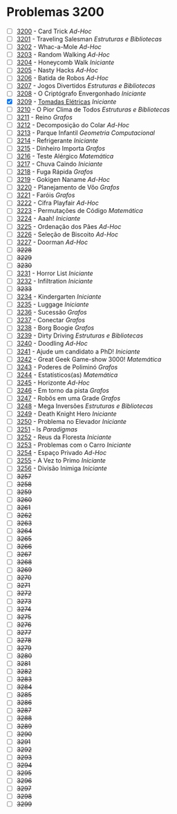 # Problemas 3200

  - [ ]  [3200](https://www.urionlinejudge.com.br/judge/pt/problems/view/3200) - Card Trick *Ad-Hoc*
  - [ ]  [3201](https://www.urionlinejudge.com.br/judge/pt/problems/view/3201) - Traveling Salesman *Estruturas e Bibliotecas*
  - [ ]  [3202](https://www.urionlinejudge.com.br/judge/pt/problems/view/3202) - Whac-a-Mole *Ad-Hoc*
  - [ ]  [3203](https://www.urionlinejudge.com.br/judge/pt/problems/view/3203) - Random Walking *Ad-Hoc*
  - [ ]  [3204](https://www.urionlinejudge.com.br/judge/pt/problems/view/3204) - Honeycomb Walk *Iniciante*
  - [ ]  [3205](https://www.urionlinejudge.com.br/judge/pt/problems/view/3205) - Nasty Hacks *Ad-Hoc*
  - [ ]  [3206](https://www.urionlinejudge.com.br/judge/pt/problems/view/3206) - Batida de Robos *Ad-Hoc*
  - [ ]  [3207](https://www.urionlinejudge.com.br/judge/pt/problems/view/3207) - Jogos Divertidos *Estruturas e Bibliotecas*
  - [ ]  [3208](https://www.urionlinejudge.com.br/judge/pt/problems/view/3208) - O Criptógrafo Envergonhado *Iniciante*
  - [x]  [3209](https://www.urionlinejudge.com.br/judge/pt/problems/view/3209) - [Tomadas Elétricas](https://github.com/potigol/uoj-potigol/blob/master/src/3200/3209.poti) *Iniciante*
  - [ ]  [3210](https://www.urionlinejudge.com.br/judge/pt/problems/view/3210) - O Pior Clima de Todos *Estruturas e Bibliotecas*
  - [ ]  [3211](https://www.urionlinejudge.com.br/judge/pt/problems/view/3211) - Reino *Grafos*
  - [ ]  [3212](https://www.urionlinejudge.com.br/judge/pt/problems/view/3212) - Decomposição do Colar *Ad-Hoc*
  - [ ]  [3213](https://www.urionlinejudge.com.br/judge/pt/problems/view/3213) - Parque Infantil *Geometria Computacional*
  - [ ]  [3214](https://www.urionlinejudge.com.br/judge/pt/problems/view/3214) - Refrigerante *Iniciante*
  - [ ]  [3215](https://www.urionlinejudge.com.br/judge/pt/problems/view/3215) - Dinheiro Importa *Grafos*
  - [ ]  [3216](https://www.urionlinejudge.com.br/judge/pt/problems/view/3216) - Teste Alérgico *Matemática*
  - [ ]  [3217](https://www.urionlinejudge.com.br/judge/pt/problems/view/3217) - Chuva Caindo *Iniciante*
  - [ ]  [3218](https://www.urionlinejudge.com.br/judge/pt/problems/view/3218) - Fuga Rápida *Grafos*
  - [ ]  [3219](https://www.urionlinejudge.com.br/judge/pt/problems/view/3219) - Gokigen Naname *Ad-Hoc*
  - [ ]  [3220](https://www.urionlinejudge.com.br/judge/pt/problems/view/3220) - Planejamento de Vôo *Grafos*
  - [ ]  [3221](https://www.urionlinejudge.com.br/judge/pt/problems/view/3221) - Faróis *Grafos*
  - [ ]  [3222](https://www.urionlinejudge.com.br/judge/pt/problems/view/3222) - Cifra Playfair *Ad-Hoc*
  - [ ]  [3223](https://www.urionlinejudge.com.br/judge/pt/problems/view/3223) - Permutações de Código *Matemática*
  - [ ]  [3224](https://www.urionlinejudge.com.br/judge/pt/problems/view/3224) - Aaah! *Iniciante*
  - [ ]  [3225](https://www.urionlinejudge.com.br/judge/pt/problems/view/3225) - Ordenação dos Pães *Ad-Hoc*
  - [ ]  [3226](https://www.urionlinejudge.com.br/judge/pt/problems/view/3226) - Seleção de Biscoito *Ad-Hoc*
  - [ ]  [3227](https://www.urionlinejudge.com.br/judge/pt/problems/view/3227) - Doorman *Ad-Hoc*
  - [ ] ~~3228~~
  - [ ] ~~3229~~
  - [ ] ~~3230~~
  - [ ]  [3231](https://www.urionlinejudge.com.br/judge/pt/problems/view/3231) - Horror List *Iniciante*
  - [ ]  [3232](https://www.urionlinejudge.com.br/judge/pt/problems/view/3232) - Infiltration *Iniciante*
  - [ ] ~~3233~~
  - [ ]  [3234](https://www.urionlinejudge.com.br/judge/pt/problems/view/3234) - Kindergarten *Iniciante*
  - [ ]  [3235](https://www.urionlinejudge.com.br/judge/pt/problems/view/3235) - Luggage *Iniciante*
  - [ ]  [3236](https://www.urionlinejudge.com.br/judge/pt/problems/view/3236) - Sucessão *Grafos*
  - [ ]  [3237](https://www.urionlinejudge.com.br/judge/pt/problems/view/3237) - Conectar *Grafos*
  - [ ]  [3238](https://www.urionlinejudge.com.br/judge/pt/problems/view/3238) - Borg Boogie *Grafos*
  - [ ]  [3239](https://www.urionlinejudge.com.br/judge/pt/problems/view/3239) - Dirty Driving *Estruturas e Bibliotecas*
  - [ ]  [3240](https://www.urionlinejudge.com.br/judge/pt/problems/view/3240) - Doodling *Ad-Hoc*
  - [ ]  [3241](https://www.urionlinejudge.com.br/judge/pt/problems/view/3241) - Ajude um candidato a PhD! *Iniciante*
  - [ ]  [3242](https://www.urionlinejudge.com.br/judge/pt/problems/view/3242) - Great Geek Game-show 3000! *Matemática*
  - [ ]  [3243](https://www.urionlinejudge.com.br/judge/pt/problems/view/3243) - Poderes de Poliminó *Grafos*
  - [ ]  [3244](https://www.urionlinejudge.com.br/judge/pt/problems/view/3244) - Estatísticos(as) *Matemática*
  - [ ]  [3245](https://www.urionlinejudge.com.br/judge/pt/problems/view/3245) - Horizonte *Ad-Hoc*
  - [ ]  [3246](https://www.urionlinejudge.com.br/judge/pt/problems/view/3246) - Em torno da pista *Grafos*
  - [ ]  [3247](https://www.urionlinejudge.com.br/judge/pt/problems/view/3247) - Robôs em uma Grade *Grafos*
  - [ ]  [3248](https://www.urionlinejudge.com.br/judge/pt/problems/view/3248) - Mega Inversões *Estruturas e Bibliotecas*
  - [ ]  [3249](https://www.urionlinejudge.com.br/judge/pt/problems/view/3249) - Death Knight Hero *Iniciante*
  - [ ]  [3250](https://www.urionlinejudge.com.br/judge/pt/problems/view/3250) - Problema no Elevador *Iniciante*
  - [ ]  [3251](https://www.urionlinejudge.com.br/judge/pt/problems/view/3251) - ls *Paradigmas*
  - [ ]  [3252](https://www.urionlinejudge.com.br/judge/pt/problems/view/3252) - Reus da Floresta *Iniciante*
  - [ ]  [3253](https://www.urionlinejudge.com.br/judge/pt/problems/view/3253) - Problemas com o Carro *Iniciante*
  - [ ]  [3254](https://www.urionlinejudge.com.br/judge/pt/problems/view/3254) - Espaço Privado *Ad-Hoc*
  - [ ]  [3255](https://www.urionlinejudge.com.br/judge/pt/problems/view/3255) - A Vez to Primo *Iniciante*
  - [ ]  [3256](https://www.urionlinejudge.com.br/judge/pt/problems/view/3256) - Divisão Inimiga *Iniciante*
  - [ ] ~~3257~~
  - [ ] ~~3258~~
  - [ ] ~~3259~~
  - [ ] ~~3260~~
  - [ ] ~~3261~~
  - [ ] ~~3262~~
  - [ ] ~~3263~~
  - [ ] ~~3264~~
  - [ ] ~~3265~~
  - [ ] ~~3266~~
  - [ ] ~~3267~~
  - [ ] ~~3268~~
  - [ ] ~~3269~~
  - [ ] ~~3270~~
  - [ ] ~~3271~~
  - [ ] ~~3272~~
  - [ ] ~~3273~~
  - [ ] ~~3274~~
  - [ ] ~~3275~~
  - [ ] ~~3276~~
  - [ ] ~~3277~~
  - [ ] ~~3278~~
  - [ ] ~~3279~~
  - [ ] ~~3280~~
  - [ ] ~~3281~~
  - [ ] ~~3282~~
  - [ ] ~~3283~~
  - [ ] ~~3284~~
  - [ ] ~~3285~~
  - [ ] ~~3286~~
  - [ ] ~~3287~~
  - [ ] ~~3288~~
  - [ ] ~~3289~~
  - [ ] ~~3290~~
  - [ ] ~~3291~~
  - [ ] ~~3292~~
  - [ ] ~~3293~~
  - [ ] ~~3294~~
  - [ ] ~~3295~~
  - [ ] ~~3296~~
  - [ ] ~~3297~~
  - [ ] ~~3298~~
  - [ ] ~~3299~~